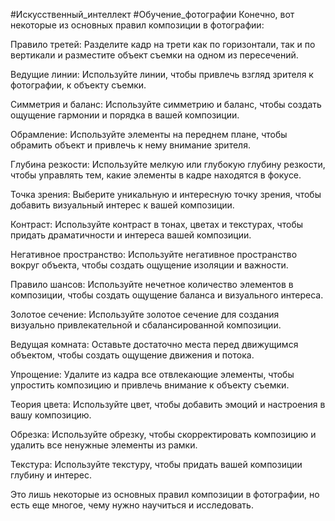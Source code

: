 #Искусственный_интеллект #Обучение_фотографии 
Конечно, вот некоторые из основных правил композиции в фотографии:

Правило третей: Разделите кадр на трети как по горизонтали, так и по вертикали и разместите объект съемки на одном из пересечений.

Ведущие линии: Используйте линии, чтобы привлечь взгляд зрителя к фотографии, к объекту съемки.

Симметрия и баланс: Используйте симметрию и баланс, чтобы создать ощущение гармонии и порядка в вашей композиции.

Обрамление: Используйте элементы на переднем плане, чтобы обрамить объект и привлечь к нему внимание зрителя.

Глубина резкости: Используйте мелкую или глубокую глубину резкости, чтобы управлять тем, какие элементы в кадре находятся в фокусе.

Точка зрения: Выберите уникальную и интересную точку зрения, чтобы добавить визуальный интерес к вашей композиции.

Контраст: Используйте контраст в тонах, цветах и текстурах, чтобы придать драматичности и интереса вашей композиции.

Негативное пространство: Используйте негативное пространство вокруг объекта, чтобы создать ощущение изоляции и важности.

Правило шансов: Используйте нечетное количество элементов в композиции, чтобы создать ощущение баланса и визуального интереса.

Золотое сечение: Используйте золотое сечение для создания визуально привлекательной и сбалансированной композиции.

Ведущая комната: Оставьте достаточно места перед движущимся объектом, чтобы создать ощущение движения и потока.

Упрощение: Удалите из кадра все отвлекающие элементы, чтобы упростить композицию и привлечь внимание к объекту съемки.

Теория цвета: Используйте цвет, чтобы добавить эмоций и настроения в вашу композицию.

Обрезка: Используйте обрезку, чтобы скорректировать композицию и удалить все ненужные элементы из рамки.

Текстура: Используйте текстуру, чтобы придать вашей композиции глубину и интерес.

Это лишь некоторые из основных правил композиции в фотографии, но есть еще многое, чему нужно научиться и исследовать.
